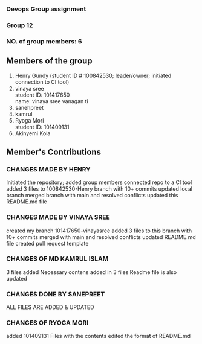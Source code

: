 ### Devops Group assignment
### Group 12


### NO. of group members: 6

## Members of the group
 1. Henry Gundy (student ID # 100842530; leader/owner; initiated connection to CI tool)  
 2. vinaya sree  
    student ID: 101417650  
    name: vinaya sree vanagan ti
 3. sanehpreet  
 4. kamrul  
 5. Ryoga Mori  
    student ID: 101409131 
 6. Akinyemi Kola 

## Member's Contributions 
### CHANGES MADE BY HENRY
Initiated the repository;
added group members
connected repo to a CI tool
added 3 files to 100842530-Henry branch with 10+ commits
updated local branch
merged branch with main and resolved conflicts
updated this README.md file
### CHANGES MADE BY VINAYA SREE
created my branch 101417650-vinayasree
added 3 files to this branch with 10+ commits
merged with main and resolved conflicts
updated README.md file 
created pull request template
### CHANGES OF MD KAMRUL ISLAM
 3 files added
 Necessary contens added in 3 files
 Readme file is also updated  
### CHANGES DONE BY SANEPREET
ALL FILES ARE ADDED & UPDATED
### CHANGES OF RYOGA MORI  
added 101409131 Files with the contents
edited the format of README.md
